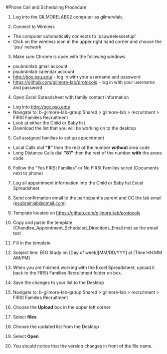 #Phone Call and Scheduling Procedure

1. Log into the GILMORELAB02 computer as gilmorelab.

2. Connect to Wireless
  - The computer automatically connects to 'psuwirelesssetup'
  - Click on the wireless icon in the upper right hand corner and choose the 'psu' network

3. Make sure Chrome is open with the following windows
  - psubrainlab gmail account
  - psubrainlab calendar account
  - http://box.psu.edu/ - log in with your username and password
  - https://github.com/gilmore-lab/protocols - log in with your username and password
  
4. Open Excel Spreadsheet with family contact information
  - Log into http://box.psu.edu/
  - Navigate to: b-gilmore-lab-group Shared > gilmore-lab > recruitment > FIRSt Families Recruitment
  - Look at either the Child or Baby list
  - Download the list that you will be working on to the desktop

5. Call assigned families to set up appointment
  - Local Calls dial __"8"__ then the rest of the number __without__ area code
  - Long Distance Calls dial __"81"__ then the rest of the number __with__ the areea code
  
6. Follow the "Yes FIRSt Families" or No FIRSt Families script (Documents next to phone)

7. Log all appointment information into the Child or Baby list Excel Spreadsheet

8. Send confirmation email to the participant's parent and CC the lab email (psubrainlab@gmail.com)
  1. Template located on https://github.com/gilmore-lab/protocols
  2. Copy and paste the template (Chandlee_Appointment_Scheduled_Directions_Email.md) as the email text
  3. Fill in the template
  4. Subject line: EEG Study on [Day of week][MM/DD/YYY] at [Time HH:MM AM/PM]
  
9. When you are finished working with the Excel Spreadsheet, upload it back to the FIRSt Families Recruitment folder on box.
  1. Save the changes to your list to the Desktop
  2. Navigate to: b-gilmore-lab-group Shared > gilmore-lab > recruitment > FIRSt Families Recruitment
  3. Choose the __Upload__ box in the upper left corner
  4. Select __files__
  5. Choose the updated list from the Desktop
  6. Select __Open__
  7. You should notice that the version changes in front of the file name.
  
  
